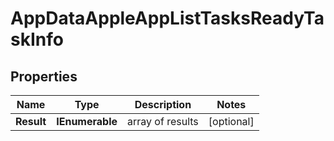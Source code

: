 # AppDataAppleAppListTasksReadyTaskInfo


## Properties

| Name | Type | Description | Notes |
|------------ | ------------- | ------------- | -------------|
**Result** | **IEnumerable<AppDataAppleAppListTasksReadyResultInfo>** | array of results |[optional]|